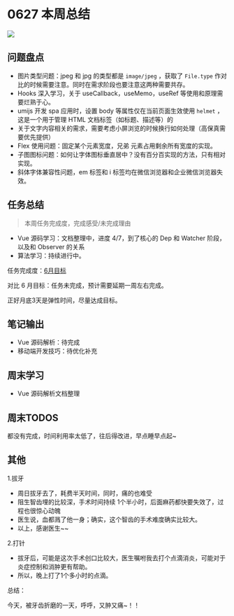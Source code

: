 
# 0627 本周总结

![](http://h2.ioliu.cn/bing/KjellHenriksen_ZH-CN6626275076_1920x1080.jpg)

## 问题盘点

- 图片类型问题：jpeg 和 jpg 的类型都是 `image/jpeg` ，获取了 `File.type` 作对比的时候需要注意。同时在需求阶段也要注意这两种需要共存。
- Hooks 深入学习，关于 useCallback，useMemo，useRef 等使用和原理需要烂熟于心。
- umijs 开发 spa 应用时，设置 body 等属性仅在当前页面生效使用 `helmet` ，这是一个用于管理 HTML 文档标签（如标题、描述等）的
- 关于文字内容相关的需求，需要考虑小屏浏览的时候换行如何处理（高保真需要优先提供）
- Flex 使用问题：固定某个元素宽度，兄弟 元素占用剩余所有宽度的实现。
- 子图图标问题：如何让字体图标垂直居中？没有百分百实现的方法，只有相对实现。
- 斜体字体兼容性问题，em 标签和 i 标签均在微信浏览器和企业微信浏览器失效。


## 任务总结
> 本周任务完成度，完成感受/未完成理由

- Vue 源码学习：文档整理中，进度 4/7，到了核心的 Dep 和 Watcher 阶段，以及和 Observer 的关系
- 算法学习：持续进行中。

任务完成度：[6月目标](https://jsmond2016.github.io/study-everyday/record/target-month-6.html)

对比 6 月目标：任务未完成，预计需要延期一周左右完成。

正好月底3天是弹性时间，尽量达成目标。

## 笔记输出

- Vue 源码解析：待完成
- 移动端开发技巧：待优化补充


## 周末学习

- Vue 源码解析文档整理

## 周末TODOS

都没有完成，时间利用率太低了，往后得改进，早点睡早点起~

## 其他

1.拔牙

- 周日拔牙去了，耗费半天时间，同时，痛的也难受
- 阻生智齿埋的比较深，手术时间持续 1个半小时，后面麻药都快要失效了，过程也很惊心动魄
- 医生说，血都溅了他一身；确实，这个智齿的手术难度确实比较大。
- 以上，感谢医生~~

2.打针

- 拔牙后，可能是这次手术创口比较大，医生嘱咐我去打个点滴消炎，可能对于炎症控制和消肿更有帮助。
- 所以，晚上打了1个多小时的点滴。

总结：

今天，被牙齿折磨的一天，呼呼，又肿又痛~！！
